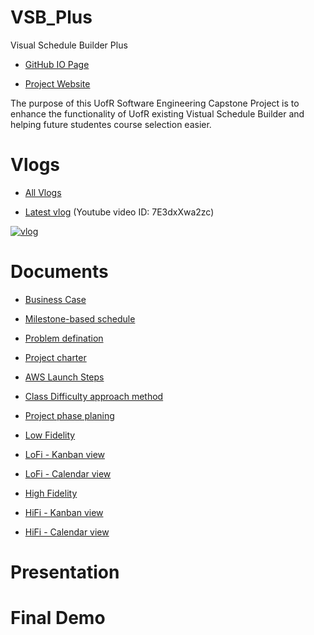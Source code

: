 # VSB_Plus

Visual Schedule Builder Plus

- [GitHub IO Page](https://yang242j.github.io/VSB_Plus)

- [Project Website](http://15.223.123.122)

The purpose of this UofR Software Engineering Capstone Project is to enhance the functionality of UofR existing Vistual Schedule Builder and helping future studentes course selection easier.

# Vlogs

- [All Vlogs](Document/Vlogs/vlog.md)

- [Latest vlog](https://www.youtube.com/watch?v=7E3dxXwa2zc) (Youtube video ID: 7E3dxXwa2zc)

[![vlog](https://img.youtube.com/vi/7E3dxXwa2zc/0.jpg)](https://www.youtube.com/watch?v=7E3dxXwa2zc)

# Documents

- [Business Case](Document/Scrums/Scrum%231/Business_case.pdf)

- [Milestone-based schedule](Document/Milestone_based_schedule.pdf)

- [Problem defination](Document/Problem_definition.md)

- [Project charter](Document/Scrums/Scrum%231/Project_charter.pdf)

- [AWS Launch Steps](Document/AWS%20Launch%20Steps.pdf)

- [Class Difficulty approach method](Document/Class%20Difficulty%20Generate.pdf)

- [Project phase planing](Document/Project%20phase%20planing.pdf)

- [Low Fidelity](Document/Prototype/LoFi-v1.pdf)

- [LoFi - Kanban view](Document/Prototype/Kanban%20style%20LoFi.jpeg)

- [LoFi - Calendar view](Document/Prototype/Calendar%20view%20LoFi.jpeg)

- [High Fidelity](Document/Prototype/HiFi-v1.pdf)

- [HiFi - Kanban view](Document/Prototype/Kanban-style%20view%20HiFi.png)

- [HiFi - Calendar view](Document/Prototype/Calendar%20View%20HiFi.png)

# Presentation

# Final Demo
